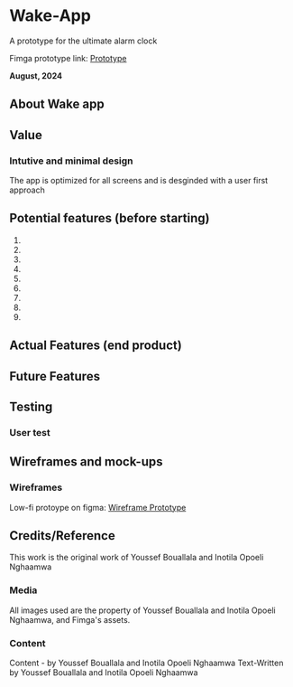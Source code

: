 # Wake-App
A prototype for the ultimate alarm clock

Fimga prototype link: [Prototype](https://www.figma.com/proto/8ZbeLwlJX8LyZoYOdgcaRd/Untitled?node-id=0-1&t=vBi699nwctF2df7l-1)

**August, 2024**

## About Wake app

## Value 
### Intutive and minimal design
The app is optimized for all screens and is desginded with a user first approach

## Potential features (before starting)

1. 
2. 
4.                      
5. 
6. 
7. 
8. 
9. 
10. 

## Actual Features (end product)

## Future Features

## Testing
 
### User test

## Wireframes and mock-ups

### Wireframes
 Low-fi protoype on figma:
[Wireframe Prototype](https://www.figma.com/design/8ZbeLwlJX8LyZoYOdgcaRd/Wake-app?node-id=0-1&m=dev&t=vBi699nwctF2df7l-1)

## Credits/Reference 
This work is the original work of Youssef Bouallala and Inotila Opoeli Nghaamwa

### Media
All images used are the property of Youssef Bouallala and Inotila Opoeli Nghaamwa, and Fimga's assets.

### Content

Content - by Youssef Bouallala and Inotila Opoeli Nghaamwa
Text-Written by Youssef Bouallala and Inotila Opoeli Nghaamwa

